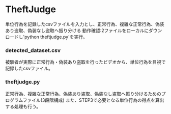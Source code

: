 # TheftJudge
単位行為を記録したcsvファイルを入力とし、正常行為、複雑な正常行為、偽装あり盗取、偽装なし盗取へ振り分ける
動作確認:2ファイルをローカルにダウンロードし'python theftjudge.py'を実行。

### detected_dataset.csv
被験者が実際に正常行為・偽装あり盗取を行ったビデオから、単位行為を目視で記録したcsvファイル。

### theftjudge.py
正常行為、複雑な正常行為、偽装あり盗取、偽装なし盗取へ振り分けるためのプログラムファイル(3段階構成)
また、STEP3で必要となる単位行為の得点を算出する処理も行う。
